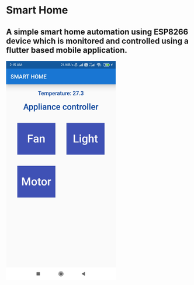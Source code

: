 # Smart Home

## A simple smart home automation using ESP8266 device which is monitored and controlled using a flutter based mobile application.

<img src="https://raw.githubusercontent.com/arunramarumugam25/SmartHome/master/smarthome.jpg" width="300" height="600" />
